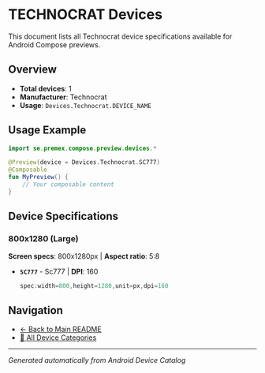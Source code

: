 # TECHNOCRAT Devices

This document lists all Technocrat device specifications available for Android Compose previews.

## Overview

- **Total devices**: 1
- **Manufacturer**: Technocrat
- **Usage**: `Devices.Technocrat.DEVICE_NAME`

## Usage Example

```kotlin
import se.premex.compose.preview.devices.*

@Preview(device = Devices.Technocrat.SC777)
@Composable
fun MyPreview() {
    // Your composable content
}
```

## Device Specifications

### 800x1280 (Large)

**Screen specs**: 800x1280px | **Aspect ratio**: 5:8

- **`SC777`** - Sc777 | **DPI**: 160
  ```kotlin
  spec:width=800,height=1280,unit=px,dpi=160
  ```

## Navigation

- [← Back to Main README](../../README.md)
- [📱 All Device Categories](../README.md)

---
*Generated automatically from Android Device Catalog*
